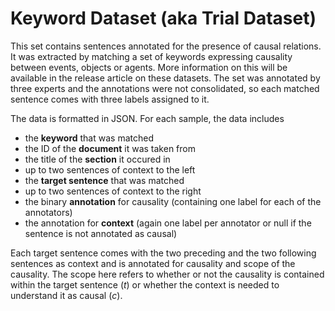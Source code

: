 # Keyword Dataset (aka Trial Dataset)

This set contains sentences annotated for the presence of causal relations. It was extracted by matching a set of keywords expressing causality between events, objects or agents. More information on this will be available in the release article on these datasets. The set was annotated by three experts and the annotations were not consolidated, so each matched sentence comes with three labels assigned to it.

The data is formatted in JSON. For each sample, the data includes 

- the __keyword__ that was matched
- the ID of the __document__ it was taken from
- the title of the __section__ it occured in
- up to two sentences of context to the left
- the __target sentence__ that was matched
- up to two sentences of context to the right
- the binary __annotation__ for causality (containing one label for each of the annotators)
- the annotation for __context__ (again one label per annotator or null if the sentence is not annotated as causal)

Each target sentence comes with the two preceding and the two following sentences as context and is annotated for causality and scope of the causality. The scope here refers to whether or not the causality is contained within the target sentence (_t_) or whether the context is needed to understand it as causal (_c_).
